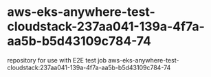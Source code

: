 # aws-eks-anywhere-test-cloudstack-237aa041-139a-4f7a-aa5b-b5d43109c784-74
repository for use with E2E test job aws-eks-anywhere-test-cloudstack:237aa041-139a-4f7a-aa5b-b5d43109c784-74
